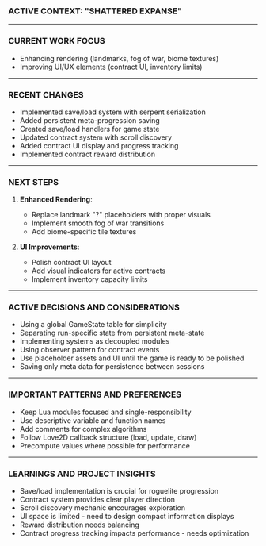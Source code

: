 ### **ACTIVE CONTEXT: "SHATTERED EXPANSE"**

---

### **CURRENT WORK FOCUS**
- Enhancing rendering (landmarks, fog of war, biome textures)
- Improving UI/UX elements (contract UI, inventory limits)

---

### **RECENT CHANGES**
- Implemented save/load system with serpent serialization
- Added persistent meta-progression saving
- Created save/load handlers for game state
- Updated contract system with scroll discovery
- Added contract UI display and progress tracking
- Implemented contract reward distribution

---

### **NEXT STEPS**
1. **Enhanced Rendering**:
   - Replace landmark "?" placeholders with proper visuals
   - Implement smooth fog of war transitions
   - Add biome-specific tile textures

2. **UI Improvements**:
   - Polish contract UI layout
   - Add visual indicators for active contracts
   - Implement inventory capacity limits

---

### **ACTIVE DECISIONS AND CONSIDERATIONS**
- Using a global GameState table for simplicity
- Separating run-specific state from persistent meta-state
- Implementing systems as decoupled modules
- Using observer pattern for contract events
- Use placeholder assets and UI until the game is ready to be polished
- Saving only meta data for persistence between sessions

---

### **IMPORTANT PATTERNS AND PREFERENCES**
- Keep Lua modules focused and single-responsibility
- Use descriptive variable and function names
- Add comments for complex algorithms
- Follow Love2D callback structure (load, update, draw)
- Precompute values where possible for performance

---

### **LEARNINGS AND PROJECT INSIGHTS**
- Save/load implementation is crucial for roguelite progression
- Contract system provides clear player direction
- Scroll discovery mechanic encourages exploration
- UI space is limited - need to design compact information displays
- Reward distribution needs balancing
- Contract progress tracking impacts performance - needs optimization
